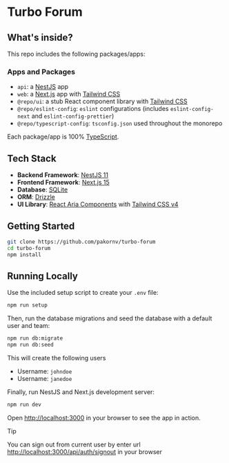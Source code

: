 # Turbo Forum

## What's inside?

This repo includes the following packages/apps:

### Apps and Packages

- `api`: a [NestJS](https://nestjs.com/) app
- `web`: a [Next.js](https://nextjs.org/) app with [Tailwind CSS](https://tailwindcss.com/)
- `@repo/ui`: a stub React component library with [Tailwind CSS](https://tailwindcss.com/)
- `@repo/eslint-config`: `eslint` configurations (includes `eslint-config-next` and `eslint-config-prettier`)
- `@repo/typescript-config`: `tsconfig.json` used throughout the monorepo

Each package/app is 100% [TypeScript](https://www.typescriptlang.org/).

## Tech Stack

- **Backend Framework**: [NestJS 11](https://nestjs.com/)
- **Frontend Framework**: [Next.js 15](https://nextjs.org/)
- **Database**: [SQLite](https://www.sqlite.org/)
- **ORM**: [Drizzle](https://orm.drizzle.team/)
- **UI Library**: [React Aria Components](https://react-spectrum.adobe.com/react-aria/index.html/) with [Tailwind CSS v4](https://tailwindcss.com/)

## Getting Started

```bash
git clone https://github.com/pakornv/turbo-forum
cd turbo-forum
npm install
```

## Running Locally

Use the included setup script to create your `.env` file:

```bash
npm run setup
```

Then, run the database migrations and seed the database with a default user and team:

```bash
npm run db:migrate
npm run db:seed
```

This will create the following users

- Username: `johndoe`
- Username: `janedoe`

Finally, run NestJS and Next.js development server:

```bash
npm run dev
```

Open [http://localhost:3000](http://localhost:3000) in your browser to see the app in action.

> [!TIP]
> You can sign out from current user by enter url [http://localhost:3000/api/auth/signout](http://localhost:3000/api/auth/signout) in your browser
